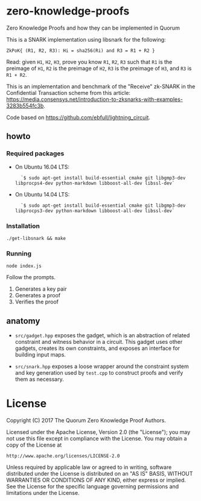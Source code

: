 # zero-knowledge-proofs
Zero Knowledge Proofs and how they can be implemented in Quorum

This is a SNARK implementation using libsnark for the following:

``ZkPoK{ (R1, R2, R3): Hi = sha256(Ri) and R3 = R1 + R2 }``

Read: given `H1`, `H2`, `H3`, prove you know `R1`, `R2`, `R3` such that `R1` is the preimage of `H1`, `R2` is the preimage of `H2`, `R3` is the preimage of `H3`, and `R3` is `R1 + R2`.

This is an implementation and benchmark of the "Receive" zk-SNARK in the Confidential Transaction scheme from this article: <https://media.consensys.net/introduction-to-zksnarks-with-examples-3283b554fc3b>.

Code based on <https://github.com/ebfull/lightning_circuit>.

## howto

### Required packages

* On Ubuntu 16.04 LTS:

        `$ sudo apt-get install build-essential cmake git libgmp3-dev libprocps4-dev python-markdown libboost-all-dev libssl-dev`

* On Ubuntu 14.04 LTS:

        `$ sudo apt-get install build-essential cmake git libgmp3-dev libprocps3-dev python-markdown libboost-all-dev libssl-dev`

### Installation

`./get-libsnark && make`

### Running  
`node index.js`

Follow the prompts.  

1. Generates a key pair
2. Generates a proof
3. Verifies the proof

## anatomy

* `src/gadget.hpp` exposes the gadget, which is an abstraction of related constraint
and witness behavior in a circuit. This gadget uses other gadgets, creates its own
constraints, and exposes an interface for building input maps.

* `src/snark.hpp` exposes a loose wrapper around the constraint system and
key generation used by `test.cpp` to construct proofs and verify them as necessary.

# License
Copyright (C) 2017 The Quorum Zero Knowledge Proof Authors.

Licensed under the Apache License, Version 2.0 (the "License");
you may not use this file except in compliance with the License.
You may obtain a copy of the License at

    http://www.apache.org/licenses/LICENSE-2.0

Unless required by applicable law or agreed to in writing, software
distributed under the License is distributed on an "AS IS" BASIS,
WITHOUT WARRANTIES OR CONDITIONS OF ANY KIND, either express or implied.
See the License for the specific language governing permissions and
limitations under the License.
